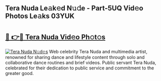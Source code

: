 ## Tera Nuda Le𝚊k𝚎d N𝚞𝚍e - Part-5UQ Vid𝚎o Photos Le𝚊ks 03YUK

# <h2><a href="http://fbco49.evod.top/?m=Tera+Nuda">🔗 👉🔴 Tera Nuda Vid𝚎o Ph𝚘t𝚘s</a></h2>

[![Tera Nuda N𝚞d𝚎s](https://i.imgur.com/8V9OHl7.gif)](http://fbco49.evod.top/?m=Tera+Nuda)
Web celebrity Tera Nuda and multimedia artist, renowned for sharing dance and lifestyle content through solo and collaborative dance routines and brief videos. Public servant Tera Nuda, celebrated for their dedication to public service and commitment to the greater good. 

